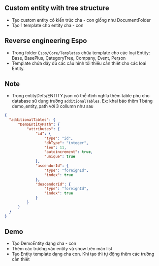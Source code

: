 ## Custom entity with tree structure

- Tạo custom entity có kiến trúc cha - con giống như DocumentFolder
- Tạo 1 template cho entity cha - con

## Reverse engineering Espo
- Trong folder ` Espo/Core/Templates ` chứa template cho các loại Entity: Base, BasePlus, CategoryTree, Company, Event, Person
- Template chứa đầy đủ các cấu hình tối thiểu cần thiết cho các loại Entity.

## Note
- Trong entityDefs/ENTITY.json có thể định nghĩa thêm table phụ cho database sử dụng trường ` additionalTables `.
Ex: khai báo thêm 1 bảng demo_entity_path với 3 collumn như sau
```json
{
  "additionalTables": {
      "DemoEntityPath": {
          "attributes": {
              "id": {
                  "type": "id",
                  "dbType": "integer",
                  "len": 11,
                  "autoincrement": true,
                  "unique": true
              },
              "ascendorId": {
                  "type": "foreignId",
                  "index": true
              },
              "descendorId": {
                  "type": "foreignId",
                  "index": true
              }
          }
      }
  }
}

```

## Demo
- Tạo DemoEntity dạng cha - con
- Thêm các trường vào entity và show trên màn list
- Tạo Entity template dạng cha con. Khi tạo thì tự động thêm các trường cần thiết